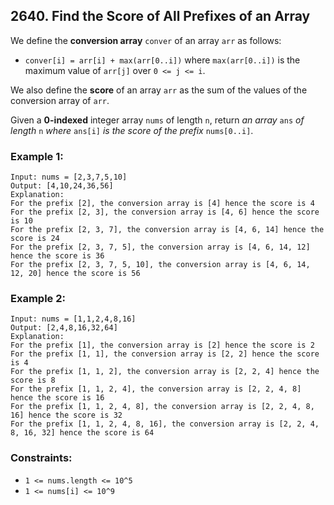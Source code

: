 ## 2640. Find the Score of All Prefixes of an Array

We define the **conversion array** ```conver``` of an array ```arr``` as follows:

* ```conver[i] = arr[i] + max(arr[0..i])``` where ```max(arr[0..i])``` is the maximum value of ```arr[j]``` over ```0 <= j <= i```.

We also define the **score** of an array ```arr``` as the sum of the values of the conversion array of ```arr```.

Given a **0-indexed** integer array ```nums``` of length ```n```, return *an array* ```ans``` *of length* ```n``` *where* ```ans[i]``` *is the score of the prefix* ```nums[0..i]```.

### Example 1:
```
Input: nums = [2,3,7,5,10]
Output: [4,10,24,36,56]
Explanation:
For the prefix [2], the conversion array is [4] hence the score is 4
For the prefix [2, 3], the conversion array is [4, 6] hence the score is 10
For the prefix [2, 3, 7], the conversion array is [4, 6, 14] hence the score is 24
For the prefix [2, 3, 7, 5], the conversion array is [4, 6, 14, 12] hence the score is 36
For the prefix [2, 3, 7, 5, 10], the conversion array is [4, 6, 14, 12, 20] hence the score is 56
```
### Example 2:
```
Input: nums = [1,1,2,4,8,16]
Output: [2,4,8,16,32,64]
Explanation:
For the prefix [1], the conversion array is [2] hence the score is 2
For the prefix [1, 1], the conversion array is [2, 2] hence the score is 4
For the prefix [1, 1, 2], the conversion array is [2, 2, 4] hence the score is 8
For the prefix [1, 1, 2, 4], the conversion array is [2, 2, 4, 8] hence the score is 16
For the prefix [1, 1, 2, 4, 8], the conversion array is [2, 2, 4, 8, 16] hence the score is 32
For the prefix [1, 1, 2, 4, 8, 16], the conversion array is [2, 2, 4, 8, 16, 32] hence the score is 64
```

### Constraints:

* ```1 <= nums.length <= 10^5```
* ```1 <= nums[i] <= 10^9```